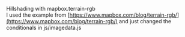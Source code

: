 Hillshading with mapbox.terrain-rgb<br/>
I used the example from [https://www.mapbox.com/blog/terrain-rgb/](https://www.mapbox.com/blog/terrain-rgb/) and just changed the conditionals in js/imagedata.js
